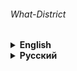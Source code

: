 ###### What-District

<details><summary> 
<strong>English</strong>
</summary>

# What district?

### The task of the second year of Yandex Lyceum
###### You need to create a console application that will display the name of the district (in Russian) at the entered address

#### To work with the program, you need to get API key:
* [Geocoder](https://yandex.com/dev/maps/geocoder/)

##### Interaction with the program is performed via the command line. 
##### Launch example:

```commandline
python main.py Moscow Moscow Kremlin
```

</details>

<details><summary> 
<strong>Русский</strong>
</summary>

# В каком районе?

### Задание второго курса Яндекс 
###### Необходимо создать консольное приложение, которое по введённому адресу выведет название района

#### Для работы с программой вам необходимо получить API ключ: 
* [Геокодер](https://yandex.ru/dev/maps/geocoder/)

##### Взаимодействие с программой осуществляется через командную строку. 
##### Пример запуска:

```commandline
python main.py Москва Московский кремль
```

</details>
